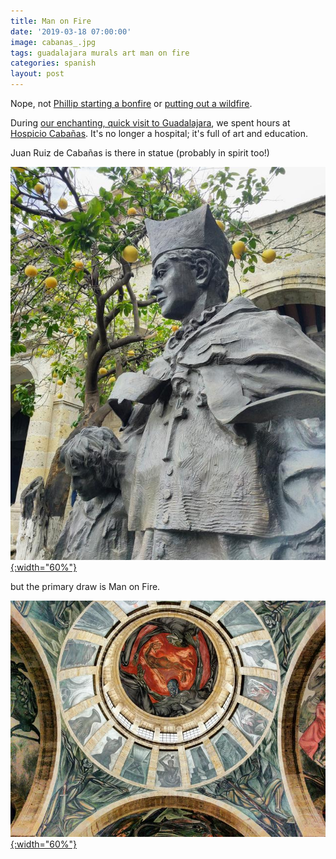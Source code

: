 ```yaml
---
title: Man on Fire
date: '2019-03-18 07:00:00'
image: cabanas_.jpg
tags: guadalajara murals art man on fire
categories: spanish
layout: post
---
```


Nope, not [Phillip starting a bonfire](https://reverdecer.annalisagross.com/2019/03/07/controlled-burn-success/) or [putting out a wildfire](https://reverdecer.annalisagross.com/2019/03/08/wildfire/).

During [our enchanting, quick visit to Guadalajara](http://reverdecer.annalisagross.com/2019/03/05/guadalajara/), we spent hours at [Hospicio Cabañas](https://en.wikipedia.org/wiki/Hospicio_Caba%C3%B1as). It's no longer a hospital; it's full of art and education.

Juan Ruiz de Cabañas is there in statue (probably in spirit too!)

[![](/images/juan_cabanas_.jpg){:width="60%"}](/images/juan_cabanas.jpg)

but the primary draw is Man on Fire.

[![](/images/man_on_fire_.jpg){:width="60%"}](/images/man_on_fire.jpg)
